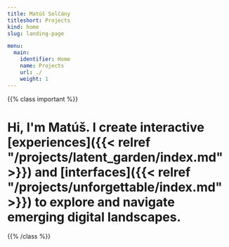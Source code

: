 ```yaml
---
title: Matúš Solčány
titleshort: Projects
kind: home
slug: landing-page

menu:
  main:
    identifier: Home
    name: Projects
    url: ./
    weight: 1
---
```


{{% class important %}}

# Hi, I'm Matúš. I create interactive [experiences]({{< relref "/projects/latent_garden/index.md" >}}) and [interfaces]({{< relref "/projects/unforgettable/index.md" >}}) to explore and navigate emerging digital landscapes.

{{% /class %}}

